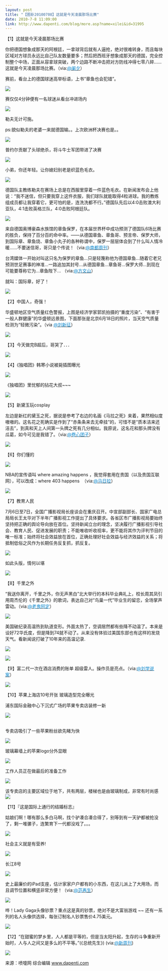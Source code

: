 ```yaml
---
layout: post
title: "【图卦20100708】这就是今天凌晨那场比赛"
date: 2010-7-8 11:09:00
link: http://www.dapenti.com/blog/more.asp?name=xilei&id=31995
---
```


<div class="oblog_text" align="left">
<p>【1】这就是今天凌晨那场比赛</p>
<p>你把德国想象成那天的阿根廷，一拿球背后就有人逼抢，绝对很难转身，而且每块区域对方球员永远比自己队友数量要多；然后把西班牙想象成那天的德国，完全控制整个中场，正面从容拿球突破，两个边路不断冲击把对方防线冲得七零八碎……这就是今天凌晨那场比赛。（via:<a href="http://t.sina.com.cn/1560906700"><font color="#0082cb">@阑夕</font></a>）</p>
<p>赛前，看台上的德国球迷高举标语，上书“章鱼也会犯错”。</p>
<p><img style="BORDER-BOTTOM-COLOR: #000000; BORDER-TOP-COLOR: #000000; BORDER-RIGHT-COLOR: #000000; BORDER-LEFT-COLOR: #000000" border="0" src="http://ptimg.org:88/dapenti/29262998b802/g89v73p8.jpg"></p>
<p>赛仅仅4分钟便有一名球迷从看台冲进场内</p>
<p><img style="BORDER-BOTTOM-COLOR: #000000; BORDER-TOP-COLOR: #000000; BORDER-RIGHT-COLOR: #000000; BORDER-LEFT-COLOR: #000000" border="0" src="http://ptimg.org:88/dapenti/68069998b801/w9ajlcbs.jpg"></p>
<p>勒夫无计可施。</p>
<p>ps:貌似勒夫的老婆一来就德国输。。上次欧洲杯决赛也是。。</p>
<p><img style="BORDER-BOTTOM-COLOR: #000000; BORDER-TOP-COLOR: #000000; BORDER-RIGHT-COLOR: #000000; BORDER-LEFT-COLOR: #000000" border="0" src="http://ptimg.org:88/dapenti/88939998b800/t92qig9v.jpg"></p>
<p>普约尔贡献了头球绝杀，将斗牛士军团带进了决赛</p>
<p><img style="BORDER-BOTTOM-COLOR: #000000; BORDER-TOP-COLOR: #000000; BORDER-RIGHT-COLOR: #000000; BORDER-LEFT-COLOR: #000000" border="0" src="http://ptimg.org:88/dapenti/47404998ba66/upo0hzzw.jpg"></p>
<p>小弟，你还年轻。让你媳妇别老是织蓝色毛衣。</p>
<p><img style="BORDER-BOTTOM-COLOR: #000000; BORDER-TOP-COLOR: #000000; BORDER-RIGHT-COLOR: #000000; BORDER-LEFT-COLOR: #000000" border="0" src="http://ptimg.org:88/dapenti/57095998b7ff/xxuzpdbu.jpg"></p>
<p>德国队主教练勒夫在赛场上总是在西服里穿着一件蓝色毛衣。在新闻发布会上他说：“我不迷信，但只要我穿上这件衣服，我们球队就能取得4粒进球。我的教练组成员都让我穿着它，更可怕的是，连洗洗都不行。”德国队先后以4∶0击败澳大利亚队，4∶1击败英格兰队，4∶0击败阿根廷队。 </p>
<p><img style="BORDER-BOTTOM-COLOR: #000000; BORDER-TOP-COLOR: #000000; BORDER-RIGHT-COLOR: #000000; BORDER-LEFT-COLOR: #000000" border="0" src="http://ptimg.org:88/dapenti/14214998b9ba/wke42fz4.jpg"></p>
<p>来自德国奥博豪森水族馆的章鱼保罗，在本届世界杯中成功预测了德国队6场比赛的胜负，保持了百分百的命中率。——从德国章鱼、章鱼哥、预言帝、保罗大师，到国际章、章鱼烧、章鱼小丸子的各种称谓中，保罗一层层体会到了什么叫人情冷暖……不要迷信哥，哥只是个传说！（via:<a href="http://t.sina.com.cn/1641532820"><font color="#0082cb">@南都周刊</font></a>）</p>
<p>台湾媒体一开始对叫这只名为保罗的章鱼...只是轻篾称他为德国章鱼...随着它老兄预测世足赛事的神准...一路追加其封号...从德国章鱼...章鱼哥...保罗大师...到现在可能要尊称它为...章鱼陛下... （via:<a href="http://t.sina.com.cn/1277127435"><font color="#0082cb">@方文山</font></a>） </p>
<p>就叫：国际章，好了！</p>
<p><img style="BORDER-BOTTOM-COLOR: #000000; BORDER-TOP-COLOR: #000000; BORDER-RIGHT-COLOR: #000000; BORDER-LEFT-COLOR: #000000" border="0" src="http://ptimg.org:88/dapenti/15953998baef/hwpawmnu.jpg"></p>
<p>【2】中国人，奇强！</p>
<p>华盛顿地区空气质量红色警报，上图是经济学家郭凯拍摄的“重度污染”、“有害于一般人群健康”的华盛顿远景图，下面那张是北京6月18日的照片，当天空气质量检测为“轻微污染”。（via <a href="http://t.sina.com.cn/n/%E5%88%98%E6%96%B0%E5%BE%81"><font color="#0082cb">@刘新征</font></a>）</p>
<p><img style="BORDER-BOTTOM-COLOR: #000000; BORDER-TOP-COLOR: #000000; BORDER-RIGHT-COLOR: #000000; BORDER-LEFT-COLOR: #000000" border="0" src="http://ptimg.org:88/dapenti/84634998bc61/3dj9gk5p.jpg"></p>
<p>【3】今天做完B超后，哥哭了．．．</p>
<p><img style="BORDER-BOTTOM-COLOR: #000000; BORDER-TOP-COLOR: #000000; BORDER-RIGHT-COLOR: #000000; BORDER-LEFT-COLOR: #000000" border="0" src="http://ptimg.org:88/dapenti/53134998bd58/1jdjv8z3.jpg"></p>
<p>【4】《独唱团》韩寒小说被毙插图曝光</p>
<p><img style="BORDER-BOTTOM-COLOR: #000000; BORDER-TOP-COLOR: #000000; BORDER-RIGHT-COLOR: #000000; BORDER-LEFT-COLOR: #000000" border="0" src="http://ptimg.org:88/dapenti/89739997c616/q7p7v72z.jpg"></p>
<p>《独唱团》里忧郁的拈花大叔~~~</p>
<p><img style="BORDER-BOTTOM-COLOR: #000000; BORDER-TOP-COLOR: #000000; BORDER-RIGHT-COLOR: #000000; BORDER-LEFT-COLOR: #000000" border="0" src="http://ptimg.org:88/dapenti/89906998be5e/wxkt29pw.jpg"></p>
<p>【5】新黛玉玩cosplay</p>
<p>左边是新红的黛玉之死，据说是参考了右边的名画《马拉之死》来着，果然相似度嗷嗷的。这名花之死确实是作到了“赤条条来去无牵挂”的，可惜不是“质本洁来还洁去”，到真和天上人间第一头牌之死有几分相似。我原说，这名花和那头牌没有瓜葛，如今可见是我错了。（via:<a href="http://t.sina.com.cn/1711458383"><font color="#0082cb">@卷心团子</font></a>）</p>
<p><img style="BORDER-BOTTOM-COLOR: #000000; BORDER-TOP-COLOR: #000000; BORDER-RIGHT-COLOR: #000000; BORDER-LEFT-COLOR: #000000" border="0" src="http://ptimg.org:88/dapenti/50831998c03a/yir6c81m.jpg"></p>
<p>【6】你们懂的</p>
<p><img style="BORDER-BOTTOM-COLOR: #000000; BORDER-TOP-COLOR: #000000; BORDER-RIGHT-COLOR: #000000; BORDER-LEFT-COLOR: #000000" border="0" src="http://ptimg.org:88/dapenti/48878998c0b4/mhovdvn0.jpg"></p>
<p>NBA的宣传语叫 where amazing happens ，我觉得套用在贵国（以及贵国互联网），可以改成：where 403 happens&#160; （via:<a href="http://t.sina.com.cn/1644284007"><font color="#0082cb">@马日拉</font></a>）</p>
<p><img style="BORDER-BOTTOM-COLOR: #000000; BORDER-TOP-COLOR: #000000; BORDER-RIGHT-COLOR: #000000; BORDER-LEFT-COLOR: #000000" border="0" src="http://ptimg.org:88/dapenti/52819998c13a/ywvkt7ee.jpg"></p>
<p>【7】教育人民</p>
<p>7月6日至7日，全国广播影视局长座谈会在重庆召开。中宣部副部长、国家广电总局局长王太华对下半年广播影视工作提出了具体要求。各省区市广播影视局要始终坚持把正确的舆论导向放在首位。坚持新闻立台的理念，坚决履行广播影视引导社会、教育人民、促进发展的职责；不能唯收听收视率，更不能将其作为评判节目的唯一标准；始终将社会效益放在首位，正确处理好社会效益与经济效益的关系；将抵制低俗之风作为长期任务反复抓，抓反复。</p>
<p><img style="BORDER-BOTTOM-COLOR: #000000; BORDER-TOP-COLOR: #000000; BORDER-RIGHT-COLOR: #000000; BORDER-LEFT-COLOR: #000000" border="0" src="http://ptimg.org:88/dapenti/51502998c225/afphfx9x.jpg"></p>
<p>如此头版，情何以堪</p>
<p><img style="BORDER-BOTTOM-COLOR: #000000; BORDER-TOP-COLOR: #000000; BORDER-RIGHT-COLOR: #000000; BORDER-LEFT-COLOR: #000000" border="0" src="http://ptimg.org:88/dapenti/52217998c226/krr6bepm.jpg"></p>
<p>【8】千里之外</p>
<p>“我送你离开，千里之外，你无声黑白”北大举行的本科毕业典礼上，校长周其凤引用周杰伦的《千里之外》的歌词，表达自己对“鸟巢一代”毕业生的留恋，全场掌声雷动。（via:<a href="http://t.sina.com.cn/1728892794"><font color="#0082cb">@老鬼阿定</font></a>）</p>
<p><img style="BORDER-BOTTOM-COLOR: #000000; BORDER-TOP-COLOR: #000000; BORDER-RIGHT-COLOR: #000000; BORDER-LEFT-COLOR: #000000" border="0" src="http://ptimg.org:88/dapenti/66487998c4ca/m9g57l6y.jpg"></p>
<p>美国破纪录高温热到轨道变形。外面太热了，空调居然都有些降不动温了。本来是设好72华氏度，但是降到74就不动了。从来没有体验过美国东部也有这样的发烧天气。看新闻说打破了10年来的高温记录.</p>
<p><img style="BORDER-BOTTOM-COLOR: #000000; BORDER-TOP-COLOR: #000000; BORDER-RIGHT-COLOR: #000000; BORDER-LEFT-COLOR: #000000" border="0" src="http://ptimg.org:88/dapenti/07454998c59a/3fhdm95w.jpg"></p>
<p><img style="BORDER-BOTTOM-COLOR: #000000; BORDER-TOP-COLOR: #000000; BORDER-RIGHT-COLOR: #000000; BORDER-LEFT-COLOR: #000000" border="0" src="http://ptimg.org:88/dapenti/24840998c5ce/2bg1wshc.jpg"></p>
<p>【9】富二代一次在酒店消费的账单 超级雷人。操作员是亮点。（via:<a href="http://t.sina.com.cn/1650274234"><font color="#0082cb">@刘学说案</font></a>）</p>
<p><img style="BORDER-BOTTOM-COLOR: #000000; BORDER-TOP-COLOR: #000000; BORDER-RIGHT-COLOR: #000000; BORDER-LEFT-COLOR: #000000" border="0" src="http://ptimg.org:88/dapenti/26036998c668/fas7pyq6.jpg"></p>
<p>【10】苹果上海店10号开张 玻璃造型完全曝光</p>
<p>浦东国际金融中心下沉式广场的苹果专卖店装修一新</p>
<p><img style="BORDER-BOTTOM-COLOR: #000000; BORDER-TOP-COLOR: #000000; BORDER-RIGHT-COLOR: #000000; BORDER-LEFT-COLOR: #000000" border="0" src="http://ptimg.org:88/dapenti/33362998c7b5/aq59q28x.jpg"></p>
<p><br>专卖店吸引了一些苹果粉丝欲先睹为快</p>
<p><img style="BORDER-BOTTOM-COLOR: #000000; BORDER-TOP-COLOR: #000000; BORDER-RIGHT-COLOR: #000000; BORDER-LEFT-COLOR: #000000" border="0" src="http://ptimg.org:88/dapenti/05309998c7ba/90ssjkbt.jpg"></p>
<p>玻璃幕墙上的苹果logo分外显眼</p>
<p><img style="BORDER-BOTTOM-COLOR: #000000; BORDER-TOP-COLOR: #000000; BORDER-RIGHT-COLOR: #000000; BORDER-LEFT-COLOR: #000000" border="0" src="http://ptimg.org:88/dapenti/21760998c7b8/sn2njt86.jpg"></p>
<p>工作人员正在做最后的准备工作</p>
<p><img style="BORDER-BOTTOM-COLOR: #000000; BORDER-TOP-COLOR: #000000; BORDER-RIGHT-COLOR: #000000; BORDER-LEFT-COLOR: #000000" border="0" src="http://ptimg.org:88/dapenti/94804998c7b7/0gw486ek.jpg"></p>
<p>该专卖店的主要区域位于地下，共有两层，楼梯也是由玻璃制成，非常有时尚感<br><img style="BORDER-BOTTOM-COLOR: #000000; BORDER-TOP-COLOR: #000000; BORDER-RIGHT-COLOR: #000000; BORDER-LEFT-COLOR: #000000" border="0" src="http://ptimg.org:88/dapenti/36794998c7ba/1xp16hfy.jpg"></p>
<p>【11】『这是国际上通行的结婚标志』</p>
<p>姑娘们啊！哪有那么多白马啊，找个驴凑合凑合得了，别等到有一天驴都被抢没了，剩一堆骡子，连繁育下一代都没戏了。。。</p>
<p><img style="BORDER-BOTTOM-COLOR: #000000; BORDER-TOP-COLOR: #000000; BORDER-RIGHT-COLOR: #000000; BORDER-LEFT-COLOR: #000000" border="0" src="http://ptimg.org:88/dapenti/04125998c8b0/d6xo1zey.jpg"></p>
<p>社会主义就是有营养!</p>
<p><img style="BORDER-BOTTOM-COLOR: #000000; BORDER-TOP-COLOR: #000000; BORDER-RIGHT-COLOR: #000000; BORDER-LEFT-COLOR: #000000" border="0" src="http://ptimg.org:88/dapenti/85519998c901/jvdrysju.jpg"></p>
<p>长江8号</p>
<p><img style="BORDER-BOTTOM-COLOR: #000000; BORDER-TOP-COLOR: #000000; BORDER-RIGHT-COLOR: #000000; BORDER-LEFT-COLOR: #000000" border="0" src="http://ptimg.org:88/dapenti/23296998c9d1/2o13753o.jpg"></p>
<p>史上最廉价的iPad支座，估计家家户户都有的小东西，在这儿派上了大用场，而且调节位置和横竖非常方便！（via:<a href="http://t.sina.com.cn/1438988243"><font color="#0082cb">@范再生</font></a>）</p>
<p><img style="BORDER-BOTTOM-COLOR: #000000; BORDER-TOP-COLOR: #000000; BORDER-RIGHT-COLOR: #000000; BORDER-LEFT-COLOR: #000000" border="0" src="http://ptimg.org:88/dapenti/52872998ca2d/wkt7i04h.jpg"></p>
<p>哗！Lady Gaga头像钞票？重点这是真的钞票，绝对不是大富翁游戏 ~~ 还有一系列的名人头像供选择，每张订制名人钞票售价4.75美元。</p>
<p><img style="BORDER-BOTTOM-COLOR: #000000; BORDER-TOP-COLOR: #000000; BORDER-RIGHT-COLOR: #000000; BORDER-LEFT-COLOR: #000000" border="0" src="http://ptimg.org:88/dapenti/68624998ca95/agsif1gn.jpg"></p>
<p>【12】“在甜蜜的梦乡里，人人都是平等的，但是当太阳升起，生存的斗争重新开始时，人与人之间又是多么的不平等。”(《总统先生》) (via:<a href="http://t.sina.com.cn/1653689003"><font color="#0082cb">@新周刊</font></a>)</p>
<p><img style="BORDER-BOTTOM-COLOR: #000000; BORDER-TOP-COLOR: #000000; BORDER-RIGHT-COLOR: #000000; BORDER-LEFT-COLOR: #000000" border="0" src="http://ptimg.org:88/dapenti/16767998cb3f/enou2h2q.jpg"></p>
<p>来源：喷嚏网 综合编辑 <a href="http://www.dapenti.com">www.dapenti.com</a></p>
</div>